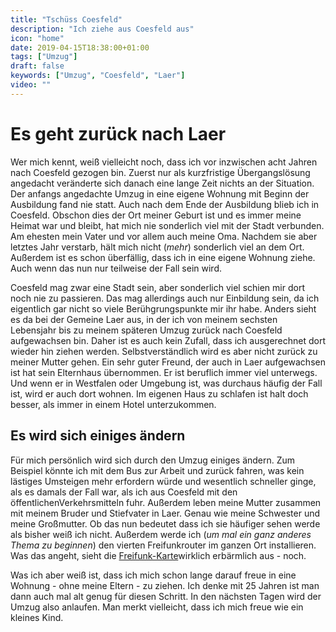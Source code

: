 ```yaml
---
title: "Tschüss Coesfeld"
description: "Ich ziehe aus Coesfeld aus"
icon: "home"
date: 2019-04-15T18:38:00+01:00
tags: ["Umzug"]
draft: false
keywords: ["Umzug", "Coesfeld", "Laer"]
video: ""
---
```


# Es geht zurück nach Laer
Wer mich kennt, weiß vielleicht noch, dass ich vor inzwischen acht Jahren nach Coesfeld gezogen bin. Zuerst nur als kurzfristige Übergangslösung angedacht veränderte sich danach eine lange Zeit nichts an der Situation. Der anfangs angedachte Umzug in eine eigene Wohnung mit Beginn der Ausbildung fand nie statt. Auch nach dem Ende der Ausbildung blieb ich in Coesfeld. Obschon dies der Ort meiner Geburt ist und es immer meine Heimat war und bleibt, hat mich nie sonderlich viel mit der Stadt verbunden. Am ehesten mein Vater und vor allem auch meine Oma. Nachdem sie aber letztes Jahr verstarb, hält mich nicht (_mehr_) sonderlich viel an dem Ort. Außerdem ist es schon überfällig, dass ich in eine eigene Wohnung ziehe. Auch wenn das nun nur teilweise der Fall sein wird.

Coesfeld mag zwar eine Stadt sein, aber sonderlich viel schien mir dort noch nie zu passieren. Das mag allerdings auch nur Einbildung sein, da ich eigentlich gar nicht so viele Berühgrungspunkte mir ihr habe. Anders sieht es da bei der Gemeine Laer aus, in der ich von meinem sechsten Lebensjahr bis zu meinem späteren Umzug zurück nach Coesfeld aufgewachsen bin. Daher ist es auch kein Zufall, dass ich ausgerechnet dort wieder hin ziehen werden. Selbstverständlich wird es aber nicht zurück zu meiner Mutter gehen. Ein sehr guter Freund, der auch in Laer aufgewachsen ist hat sein Elternhaus übernommen. Er ist beruflich immer viel unterwegs. Und wenn er in Westfalen oder Umgebung ist, was durchaus häufig der Fall ist, wird er auch dort wohnen. Im eigenen Haus zu schlafen ist halt doch besser, als immer in einem Hotel unterzukommen.

## Es wird sich einiges ändern
Für mich persönlich wird sich durch den Umzug einiges ändern. Zum Beispiel könnte ich mit dem Bus zur Arbeit und zurück fahren, was kein lästiges Umsteigen mehr erfordern würde und wesentlich schneller ginge, als es damals der Fall war, als ich aus Coesfeld mit den öffentlichenVerkehrsmitteln fuhr. Außerdem leben meine Mutter zusammen mit meinem Bruder und Stiefvater in Laer. Genau wie meine Schwester und meine Großmutter. Ob das nun bedeutet dass ich sie häufiger sehen werde als bisher weiß ich nicht. Außerdem werde ich (_um mal ein ganz anderes Thema zu beginnen_) den vierten Freifunkrouter im ganzen Ort installieren. Was das angeht, sieht die [Freifunk-Karte](https://karte.freifunk-muensterland.de/map29/)wirklich erbärmlich aus - noch.

Was ich aber weiß ist, dass ich mich schon lange darauf freue in eine Wohnung - ohne meine Eltern - zu ziehen. Ich denke mit 25 Jahren ist man dann auch mal alt genug für diesen Schritt. In den nächsten Tagen wird der Umzug also anlaufen. Man merkt vielleicht, dass ich mich freue wie ein kleines Kind.
